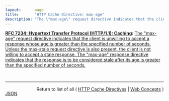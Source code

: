 ```yaml
---
layout:      page
title:       "HTTP Cache Directive: max-age"
description: "The \"max-age\" request directive indicates that the client is unwilling to accept a response whose age is greater than the specified number of seconds. Unless the max-stale request directive is also present, the client is not willing to accept a stale response. The \"max-age\" response directive indicates that the response is to be considered stale after its age is greater than the specified number of seconds."
---
```


**[RFC 7234: Hypertext Transfer Protocol (HTTP/1.1): Caching](/specs/IETF/RFC/7234 "The Hypertext Transfer Protocol (HTTP) is an application-level protocol for distributed, collaborative, hypertext information systems. This document defines requirements on HTTP caches and the associated header fields that control cache behavior or indicate cacheable response messages."):** [The "max-age" request directive indicates that the client is unwilling to accept a response whose age is greater than the specified number of seconds. Unless the max-stale request directive is also present, the client is not willing to accept a stale response. The "max-age" response directive indicates that the response is to be considered stale after its age is greater than the specified number of seconds.](http://tools.ietf.org/html/rfc7234#section-5.2.1.1 "Read documentation for HTTP Cache Directive &#34;max-age&#34;")

<br/>
<hr/>

<p style="float : left"><a href="max-age.json" title="JSON representing this particular Web Concept">JSON</a></p>
<p style="text-align: right">Return to list of all ( <a href="../http-cache-directives">HTTP Cache Directives</a> | <a href="../">Web Concepts</a> )</p>
